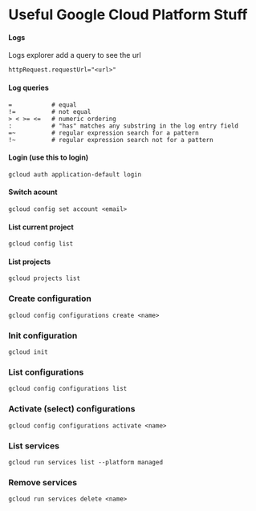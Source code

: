 # Useful Google Cloud Platform Stuff

#### Logs
Logs explorer add a query to see the url
```
httpRequest.requestUrl="<url>"
```

#### Log queries
```
=           # equal
!=          # not equal
> < >= <=   # numeric ordering
:           # "has" matches any substring in the log entry field
=~          # regular expression search for a pattern
!~          # regular expression search not for a pattern
```

#### Login (use this to login)
```
gcloud auth application-default login
```

#### Switch acount
```
gcloud config set account <email>
```

#### List current project
```
gcloud config list
```

#### List projects
```
gcloud projects list
```

### Create configuration
```
gcloud config configurations create <name>
```

### Init configuration
```
gcloud init
```

### List configurations
```
gcloud config configurations list
```

### Activate (select) configurations
```
gcloud config configurations activate <name>
```

### List services
```
gcloud run services list --platform managed
```

### Remove services
```
gcloud run services delete <name>
```
